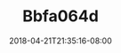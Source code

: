 ---
title: Bbfa064d
date: 2018-04-21T21:35:16-08:00
draft: false
location: Olympic Peninsula, WA
img_url: https://d17enza3bfujl8.cloudfront.net/bbfa064d.jpg
original_fn: ""
tags:
- Olympic Peninsula, WA
- Kenai
- dogs

---